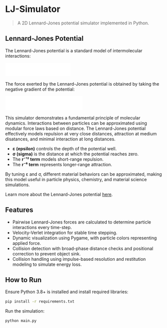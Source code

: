 # LJ-Simulator
>A 2D Lennard-Jones potential simulator implemented in Python.

## Lennard-Jones Potential
The Lennard-Jones potential is a standard model of intermolecular interactions:

![Lennard-Jones Potential](lj_potential.png)

The force exerted by the Lennard-Jones potential is obtained by taking the negative gradient of the potential:

![Lennard-Jones Force](lj_force.png)

This simulator demonstrates a fundamental principle of molecular dynamics. Interactions between particles can be approximated using modular force laws based on distance. The Lennard-Jones potential effectively models repulsion at very close distances, attraction at medium disatances, and minimal interaction at long distances.

* **ε (epsilon)** controls the depth of the potential well.
* **σ (sigma)** is the distance at which the potential reaches zero.
* The **r⁻¹² term** models short-range repulsion.
* The **r⁻⁶ term** represents longer-range attraction.

By tuning ε and σ, different material behaviors can be approximated, making this model useful in particle physics, chemistry, and material science simulations.

Learn more about the Lennard-Jones potential [here](https://en.wikipedia.org/wiki/Lennard-Jones_potential).

## Features

* Pairwise Lennard-Jones forces are calculated to determine particle interactions every time-step.
* Velocity-Verlet integration for stable time stepping.
* Dynamic visualization using Pygame, with particle colors representing applied force.
* Collision detection with broad-phase distance checks and positional correction to prevent object sink.
* Collision handling using impulse-based resolution and restitution modeling to simulate energy loss.

## How to Run
Ensure Python 3.8+ is installed and install required libraries:
```bash
pip install -r requirements.txt
```

Run the simulation:
```bash
python main.py
```
